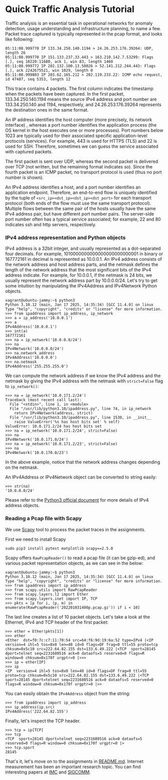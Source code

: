 # Quick Traffic Analysis Tutorial

Traffic analysis is an essential task in operational networks for anomaly
detection, usage understanding and infrastructure planning, to name a few.
Packet trace captured is typically represented in the pcap format, and looks like following:
```
05:11:08.999770 IP 133.34.250.140.1194 > 24.26.253.176.39264: UDP, length 26
05:11:08.999770 IP 151.133.237.33.443 > 163.210.142.7.53299: Flags [.], seq 10220:11680, ack 1, win 83, length 1460
05:11:08.999772 IP 202.132.100.13.50026 > 52.141.212.244.443: Flags [.], ack 2242675521, win 1029, length 0
05:11:08.999803 IP 203.62.165.212 > 202.119.233.22: ICMP echo request, id 47487, seq 5353, length 12
```
This trace contains 4 packets.
The first column indicates the timestamp when the packets have been captured.
In the first packet, 133.34.250.140.1194 means the source IPv4 address and
port number are 133.34.250.140 and 1194, respectively, and 24.26.253.176.39264
represents the destination ones in the same format.

An IP address identifies the host computer (more precisely, its network interface)
, whereas a port number identifies the application process (the OS kernel in the
host executes one or more processes).
Port numbers below 1023 are typically used for their associated specific
application-level protocols (services).
For example, 443 is used for HTTPS (TLS) and 22 is used for SSH.
Therefore, sometimes we can guess the service associated with captured packets.

The first packet is sent over UDP, whereas the second packet is delivered
over TCP (not written, but the remaining format indicates so).
Since the fourth packet is an ICMP packet, no transport protocol is used (thus
no port number is shown).

An IPv4 address identifies a host, and a port number identifies an application
endpoint. Therefore, an end-to-end flow is uniquely identified by the tuple of
`<src_ip><dst_ip><dst_ip><dst_port>` for each transport protocol (both ends
of the flow must use the same transport protocol).
Multiple flows between the same pair of the hosts usually have the same IPv4
address pair, but have different port number pairs. The server-side port number often has a typical service associated; for example, 22 and 80 indicates ssh and http servers, respectively.

### IPv4 address representation and Python objects

IPv4 address is a 32bit integer, and usually represented as a dot-separated four decimals.
For example, 1010000000000000000000000001 in binary or 167772161 in decimal is 
represented as 10.0.0.1.
An IPv4 address consists of the network address and host address parts, and the netmask defines
the length of the network address that the most significant bits of the IPv4
address indicate. For example, for 10.0.0.1, if the netmask is 24 bits, we
usually represent the network address part by 10.0.0.0/24.
Let's try to get some intuition by manipulating the IPv4Address and IPv4Network
Python objects.
```
vagrant@ubuntu-jammy:~$ python3
Python 3.10.12 (main, Jan 17 2025, 14:35:34) [GCC 11.4.0] on linux
Type "help", "copyright", "credits" or "license" for more information.
>>> from ipaddress import ip_address, ip_network
>>> a = ip_address('10.0.0.1')
>>> a
IPv4Address('10.0.0.1')
>>> int(a)
167772161
>>> na = ip_network('10.0.0.0/24')
>>> na
IPv4Network('10.0.0.0/24')
>>> na.network_address
IPv4Address('10.0.0.0')
>>> na.netmask
IPv4Address('255.255.255.0')
```
We can compute the network address if we know the IPv4 address and the netmask
by giving the IPv4 address with the netmask with `strict=False` flag to
`ip_network()`:
```
>>> na = ip_network('10.0.171.2/24')
Traceback (most recent call last):
  File "<stdin>", line 1, in <module>
  File "/usr/lib/python3.10/ipaddress.py", line 74, in ip_network
    return IPv4Network(address, strict)
  File "/usr/lib/python3.10/ipaddress.py", line 1530, in __init__
    raise ValueError('%s has host bits set' % self)
ValueError: 10.0.171.2/24 has host bits set
>>> na = ip_network('10.0.171.2/24', strict=False)
>>> na
IPv4Network('10.0.171.0/24')
>>> na = ip_network('10.0.171.2/23', strict=False)
>>> na
IPv4Network('10.0.170.0/23')
```
In the above example, notice that the network address changes depending on the
netmask.

An IPv4Address or IPv4Network object can be converted to string easily:
```
>>> str(na)
'10.0.0.0/24'
```
Please refer to the [Python3 official document](https://docs.python.org/3/library/ipaddress.html) for more details of IPv4 address objects.

### Reading a Pcap file with Scapy

We use [Scapy](https://scapy.readthedocs.io/en/latest/) tool to process the packet traces in the assignments.

First we need to install Scapy

```
sudo pip3 install pytest matplotlib scapy==2.5.0
```

Scapy offers `RawPcapReader()` to read a pcap file (it can be gzip-ed), and various packet representation objects, as we can see in the below:
```
vagrant@ubuntu-jammy:~$ python3
Python 3.10.12 (main, Jan 17 2025, 14:35:34) [GCC 11.4.0] on linux
Type "help", "copyright", "credits" or "license" for more information.
>>> from ipaddress import ip_address
>>> from scapy.utils import RawPcapReader
>>> from scapy.layers.l2 import Ether
>>> from scapy.layers.inet import IP, TCP
>>> pkts = [p for i, (p, m) in enumerate(RawPcapReader('202201031400p.pcap.gz')) if i < 10]
```
The last line creates a list of 10 packet objects. Let's take a look at the Ethernet, IPv4 and TCP header of the first packet:
```
>>> ether = Ether(pkts[1])
>>> ether
<Ether  dst=f0:7c:c7:11:70:54 src=64:f6:9d:19:6a:52 type=IPv4 |<IP  version=4 ihl=5 tos=0x0 len=40 id=0 flags=DF frag=0 ttl=55 proto=tcp chksum=0x5c10 src=222.64.82.155 dst=133.6.49.222 |<TCP  sport=28145 dport=telnet seq=2231680516 ack=0 dataofs=5 reserved=0 flags=R window=0 chksum=0x170f urgptr=0 |>>>
>>> ip = ether[IP]
>>> ip
<IP  version=4 ihl=5 tos=0x0 len=40 id=0 flags=DF frag=0 ttl=55 proto=tcp chksum=0x5c10 src=222.64.82.155 dst=133.6.49.222 |<TCP  sport=28145 dport=telnet seq=2231680516 ack=0 dataofs=5 reserved=0 flags=R window=0 chksum=0x170f urgptr=0 |>>
```
You can easily obtain the `IPv4Address` object from the string:
```
>>> from ipaddress import ip_address
>>> ip_address(ip.src)
IPv4Address('222.64.82.155')
```
Finally, let's inspect the TCP header.
```
>>> tcp = ip[TCP]
>>> tcp
<TCP  sport=28145 dport=telnet seq=2231680516 ack=0 dataofs=5 reserved=0 flags=R window=0 chksum=0x170f urgptr=0 |>
>>> tcp.sport
28145
```

That's it, let's move on to the assignments in [README.md](./README.md). Internet measurement has been an important research topic. You can find interesting papers at [IMC](http://www.sigcomm.org/events/imc-conference) and [SIGCOMM](http://sigcomm.org/events/sigcomm-conference).
